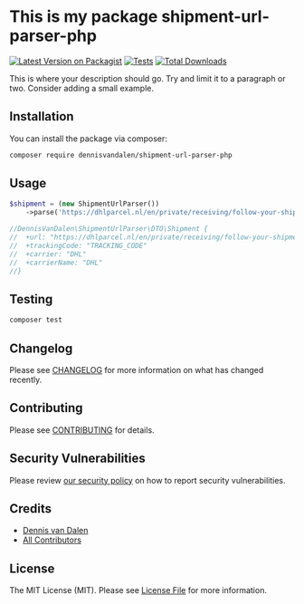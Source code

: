 # This is my package shipment-url-parser-php

[![Latest Version on Packagist](https://img.shields.io/packagist/v/dennisvandalen/shipment-url-parser-php.svg?style=flat-square)](https://packagist.org/packages/dennisvandalen/shipment-url-parser-php)
[![Tests](https://github.com/dennisvandalen/shipment-url-parser-php/actions/workflows/run-tests.yml/badge.svg?branch=main)](https://github.com/dennisvandalen/shipment-url-parser-php/actions/workflows/run-tests.yml)
[![Total Downloads](https://img.shields.io/packagist/dt/dennisvandalen/shipment-url-parser-php.svg?style=flat-square)](https://packagist.org/packages/dennisvandalen/shipment-url-parser-php)

This is where your description should go. Try and limit it to a paragraph or two. Consider adding a small example.

## Installation

You can install the package via composer:

```bash
composer require dennisvandalen/shipment-url-parser-php
```

## Usage

```php
$shipment = (new ShipmentUrlParser())
    ->parse('https://dhlparcel.nl/en/private/receiving/follow-your-shipment?tt=TRACKING_CODE&pc=ZIPCODE');

//DennisVanDalen\ShipmentUrlParser\DTO\Shipment {
//  +url: "https://dhlparcel.nl/en/private/receiving/follow-your-shipment?tt=TRACKING_CODE&pc=ZIPCODE"
//  +trackingCode: "TRACKING_CODE"
//  +carrier: "DHL"
//  +carrierName: "DHL"
//}
```

## Testing

```bash
composer test
```

## Changelog

Please see [CHANGELOG](CHANGELOG.md) for more information on what has changed recently.

## Contributing

Please see [CONTRIBUTING](.github/CONTRIBUTING.md) for details.

## Security Vulnerabilities

Please review [our security policy](../../security/policy) on how to report security vulnerabilities.

## Credits

- [Dennis van Dalen](https://github.com/dennisvandalen)
- [All Contributors](../../contributors)

## License

The MIT License (MIT). Please see [License File](LICENSE.md) for more information.
